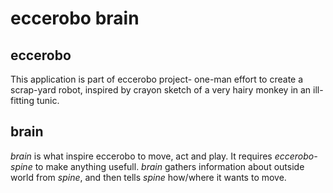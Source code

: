 # eccerobo brain

## eccerobo
This application is part of eccerobo project- one-man effort to create a scrap-yard robot, inspired by crayon sketch of a very hairy monkey in an ill-fitting tunic.

## brain
*brain* is what inspire eccerobo to move, act and play. It requires *eccerobo-spine* to make anything usefull. *brain* gathers information about outside world from *spine*, and then tells *spine* how/where it wants to move.
